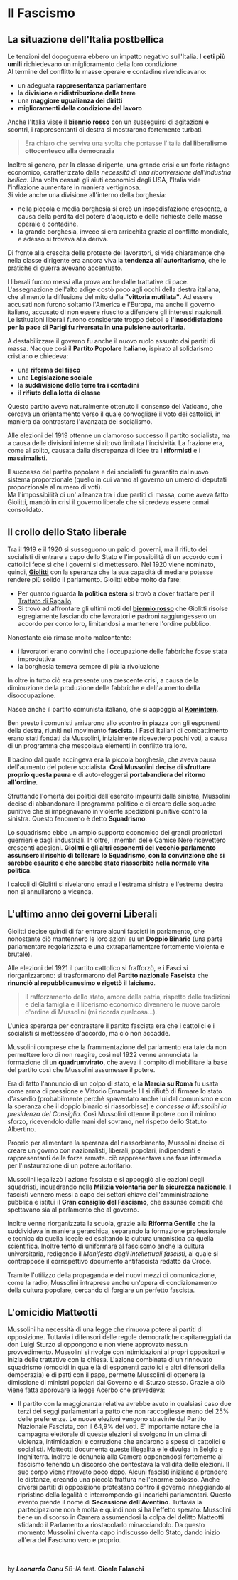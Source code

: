 # Il Fascismo

## La situazione dell'Italia postbellica
Le tenzioni del dopoguerra ebbero un impatto negativo sull'Italia. I **ceti più umili** richiedevano un miglioramento della loro condizione.<br>
Al termine del conflitto le masse operaie e contadine rivendicavano:
- un adeguata **rappresentanza parlamentare**
- la **divisione e ridistribuzione delle terre**
- una **maggiore ugualianza dei diritti**
- **miglioramenti della condizione del lavoro**

Anche l'Italia visse il **biennio rosso** con un susseguirsi di agitazioni e scontri, i rappresentanti di destra si mostrarono fortemente turbati.<br>

>Era chiaro che serviva una svolta che portasse l'italia **dal liberalismo ottocentesco alla democrazia**

Inoltre si generò, per la classe dirigente, una grande crisi e un forte ristagno economico, caratterizzato dalla *necessità di una riconversione dell'industria bellica*. Una volta cessati gli aiuti economici degli USA, l'Italia vide l'inflazione aumentare in maniera vertiginosa.<br>
Si vide anche una divisione all'interno della borghesia:
- nella piccola e media borghesia si creò un insoddisfazione crescente, a causa della perdita del potere d'acquisto e delle richieste delle masse operaie e contadine.
- la grande borghesia, invece si era arricchita grazie al conflitto mondiale, e adesso si trovava alla deriva.

Di fronte alla crescita delle proteste dei lavoratori, si vide chiaramente che nella classe dirigente era ancora viva la **tendenza all'autoritarismo**, che le pratiche di guerra avevano accentuato.<br>

I liberali furono messi alla prova anche dalle trattative di pace. L'assegnazione dell'alto adige costò poco agli occhi della destra italiana, che alimentò la diffusione del mito della **"vittoria mutilata"**. Ad essere accusati non furono soltanto l'America e l'Europa, ma anche il governo italiano, accusato di non essere riuscito a difendere gli interessi nazionali. Le istituzioni liberali furono considerate troppo deboli e **l'insoddisfazione per la pace di Parigi fu riversata in una pulsione autoritaria**.<br>

A destabilizzare il governo fu anche il nuovo ruolo assunto dai partiti di massa. Nacque così il **Partito Popolare Italiano**, ispirato al solidarismo cristiano e chiedeva:
- una **riforma del fisco**
- una **Legislazione sociale**
- la **suddivisione delle terre tra i contadini**
- il **rifiuto della lotta di classe**

Questo partito aveva naturalmente ottenuto il consenso del Vaticano, che cercava un orientamento verso il quale convogliare il voto dei cattolici, in maniera da contrastare l'avanzata del socialismo.<br>

Alle elezioni del 1919 ottenne un clamoroso successo il partito socialista, ma a causa delle divisioni interne si ritrovò limitata l'incisività.
La frazione era, come al solito, causata dalla discrepanza di idee tra i **riformisti** e i **massimalisti**.<br>

Il successo del partito popolare e dei socialisti fu garantito dal nuovo sistema proporzionale (quello in cui vanno al governo un umero di deputati proporzionale al numero di voti).<br>
Ma l'impossibilità di un' alleanza tra i due partiti di massa, come aveva fatto Giolitti, mandò in crisi il governo liberale che si credeva essere ormai consolidato. <br>

## Il crollo dello Stato liberale
Tra il 1919 e il 1920 si susseguono un paio di governi, ma il rifiuto dei socialisti di entrare a capo dello Stato e l'impossibilità di un accordo con i cattolici fece sì che i governi si dimettessero. Nel 1920 viene nominato, quindi, **[Giolitti](./Italia-Giolittiana.md)** con la speranza che la sua capacità di mediare potesse rendere più solido il parlamento.
Giolitti ebbe molto da fare:
- Per quanto riguarda **la politica estera** si trovò a dover trattare per il [Trattato di Rapallo](./Il-primo-dopoguerra.md/#rapallo)   
- Si trovò ad affrontare gli ultimi moti del **[biennio rosso](./Il-primo-dopoguerra.md/#biennio_rosso)** che Giolitti risolse egregiamente lasciando che lavoratori e padroni raggiungessero un accordo per conto loro, limitandosi a mantenere l'ordine pubblico.

Nonostante ciò rimase molto malcontento:
- i lavoratori erano convinti che l'occupazione delle fabbriche fosse stata improduttiva
- la borghesia temeva sempre di più la rivoluzione

In oltre in tutto ciò era presente una crescente crisi, a causa della diminuzione della produzione delle fabbriche e dell'aumento della disoccupazione.<br>

Nasce anche il partito comunista italiano, che si appoggia al **[Komintern](./La-Rivoluzione-Russa.md/#komintern)**.<br>

Ben presto i comunisti arrivarono allo scontro in piazza con gli esponenti della destra, riuniti nel movimento **fascista**.
I Fasci Italiani di combattimento erano stati fondati da Mussolini, inizialmente ricevettero pochi voti, a causa di un programma che mescolava elementi in conflitto tra loro.<br>

Il bacino dal quale accingeva era la piccola borghesia, che aveva paura dell'aumento del potere socialista. **Così Mussolini decise di sfruttare proprio questa paura** e di auto-eleggersi **portabandiera del ritorno all'ordine**.  <br>

Sfruttando l'omertà dei politici dell'esercito impauriti dalla sinistra, Mussolini decise di abbandonare il programma politico e di creare delle scquadre punitive che si impegnavano in violente spedizioni punitive contro la sinistra. Questo fenomeno è detto **Squadrismo**.<br>

Lo squadrismo ebbe un ampio supporto economico dei grandi proprietari guerrieri e dagli industriali. In oltre, i membri delle Camice Nere ricevettero crescenti adesioni. **Giolitti e gli altri esponenti del vecchio parlamento assunsero il rischio di tollerare lo Squadrismo, con la convinzione che si sarebbe esaurito e che sarebbe stato riassorbito nella normale vita politica**.<br>     

I calcoli di Giolitti si rivelarono errati e l'estrama sinistra e l'estrema destra non si annullarono a vicenda.

## L'ultimo anno dei governi Liberali
Giolitti decise quindi di far entrare alcuni fascisti in parlamento, che nonostante ciò mantennero le loro azioni su un **Doppio Binario** (una parte parlamentare regolarizzata e una extraparlamentare fortemente violenta e brutale).<br>

Alle elezioni del 1921 il partito cattolico si frafforzò, e i Fasci si riorganizzarono: si trasformarono del **Partito nazionale Fascista** che **rinunciò al repubblicanesimo e rigettò il laicismo**.<br>

> Il rafforzamento dello stato, amore della patria, rispetto delle tradizioni e della famiglia e il liberismo economico divennero le nuove parole d'ordine di Mussolini (mi ricorda qualcosa...). <br>

L'unica speranza per contrastare il partito fascista era che i cattolici e i socialisti si mettessero d'accordo, ma ciò non accadde.<br>

Mussolini comprese che la frammentazione del parlamento era tale da non permettere loro di non reagire, così nel 1922 venne annunciata la formazione di un **quadrumvirato**, che aveva il compito di mobilitare la base del partito così che Mussolini assumesse il potere.<br>

Era di fatto l'annuncio di un colpo di stato, e la **Marcia su Roma** fu usata come arma di pressione e Vittorio Emanuele III si rifiutò di firmare lo stato d'assedio (probabilmente perchè spaventato anche lui dal comunismo e con la speranza che il doppio binario si riassorbisse)  e *concesse a Mussolini la presidenza del Consiglio*. Così Mussolini ottenne il potere con il minimo sforzo, ricevendolo dalle mani del sovrano, nel rispetto dello Statuto Albertino.<br>

Proprio per alimentare la speranza del riassorbimento, Mussolini decise di creare un govrno con nazionalisti, liberali, popolari, indipendenti e rappresentanti delle forze armate. ciò rappresentava una fase intermedia per l'instaurazione di un potere autoritario.<br>

Mussolini legalizzò l'azione fascista e si appoggiò alle eazioni degli squadristi, inquadrando nella **Milizia volontaria per la sicurezza nazionale**.
I fascisti vennero messi a capo dei settori chiave dell'amministrazione pubblica e istituì il **Gran consiglio del Fascismo**, che assunse compiti che spettavano sia al parlamento che al governo.<br>

Inoltre venne riorganizzata la scuola, grazie alla **Riforma Gentile** che la suddivideva in maniera gerarchica, separando la formazione professionale e tecnica da quella liceale ed esaltando la cultura umanistica da quella scientifica. Inoltre tentò di uniformare al fasciscmo anche la cultura universitaria, redigendo il *Manifesto degli intellettuali fascisti*, al quale si contrappose il corrispettivo documento antifascista redatto da Croce.<br>

Tramite l'utilizzo della propaganda e dei nuovi mezzi di comunicazione, come la radio, Mussolini intraprese anche un'opera di condizionamento della cultura popolare, cercando di forgiare un perfetto fascista. 

## L'omicidio Matteotti
Mussolini ha necessità di una legge che rimuova potere ai partiti di opposizione. Tuttavia i difensori delle regole democratiche capitaneggiati da don Luigi Sturzo si oppongono e non viene approvato nessun provvedimento.
Mussolini si rivolge con intimidazioni ai propri oppositori e inizia delle trattative con la chiesa. L'azione combinata di un rinnovato squadrismo (omocidi in qua e là di esponenti cattolici e altri difensori della democrazia) e di patti con il papa, permette Mussolini di ottenere la dimissione di ministri popolari dal Governo e di Sturzo stesso. Grazie a ciò viene fatta approvare la legge Acerbo che prevedeva:
- Il partito con la maggioranza relativa avrebbe avuto in qualsiasi caso due terzi dei seggi parlamentari a patto che non raccogliesse meno del 25% delle preferenze.
Le nuove elezioni vengono stravinte dal Partito Nazionale Fascista, con il 64,9% dei voti.
E' importante notare che la campagna elettorale di queste elezioni si svolgono in un clima di violenza, intimidazioni e corruzione che andarono a spese di cattolici e socialisti.
Matteotti documenta queste illegalità e le divulga in Belgio e Inghilterra. Inoltre le denuncia alla Camera opponendosi fortemente al fascismo tenendo un discorso che contestava la validità delle elezioni.
Il suo corpo viene ritrovato poco dopo.
Alcuni fascisti iniziano a prendere le distanze, creando una piccola frattura nell'enorme colosso.
Anche diversi partiti di opposizione protestano contro il governo inneggiando al ripristino della legalità e interrompendo gli incarichi parlamentari.
Questo evento prende il nome di **Secessione dell'Aventino**.
Tuttavia la partecipazione non è molta e quindi non si ha l'effetto sperato.
Mussolini tiene un discorso in Camera assumendosi la colpa del delitto Matteotti sfidando il Parlamento a riostacolarlo minacciandolo.
Da questo momento Mussolini diventa capo indiscusso dello Stato, dando inizio all'era del Fascismo vero e proprio.


<br><br>
by ***Leonardo Canu*** *5B-IA*
feat. **Gioele Falaschi**

